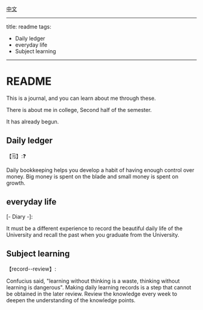 [中文](./readme(zh).md)

---

title: readme
tags:

  - Daily ledger
  - everyday life
  - Subject learning

---



# README

This is a journal, and you can learn about me through these.

There is about me in college, Second half of the semester.

It has already begun.

## Daily ledger

【:spiral_notepad:】::question:

Daily bookkeeping helps you develop a habit of having enough control over money. Big money is spent on the blade and small money is spent on growth.

## everyday life

[- Diary -]:

It must be a different experience to record the beautiful daily life of the University and recall the past when you graduate from the University.

## Subject learning

【record--review】:

Confucius said, "learning without thinking is a waste, thinking without learning is dangerous". Making daily learning records is a step that cannot be obtained in the later review. Review the knowledge every week to deepen the understanding of the knowledge points.





